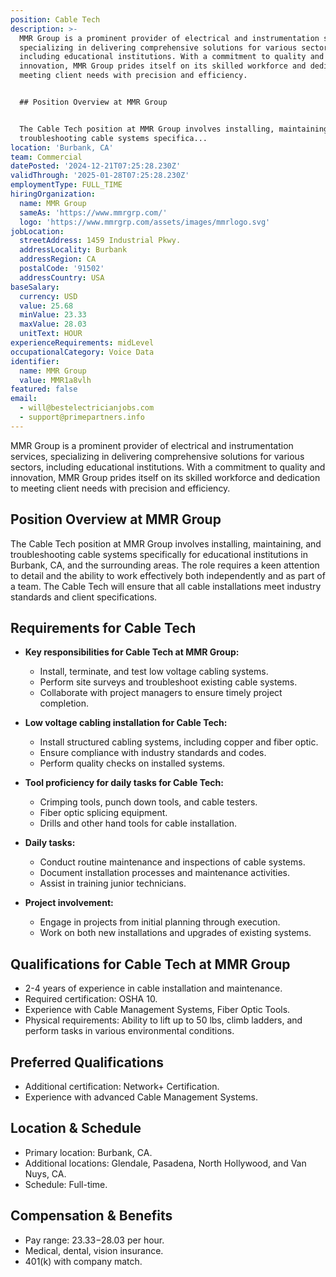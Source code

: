 ```yaml
---
position: Cable Tech
description: >-
  MMR Group is a prominent provider of electrical and instrumentation services,
  specializing in delivering comprehensive solutions for various sectors,
  including educational institutions. With a commitment to quality and
  innovation, MMR Group prides itself on its skilled workforce and dedication to
  meeting client needs with precision and efficiency.


  ## Position Overview at MMR Group


  The Cable Tech position at MMR Group involves installing, maintaining, and
  troubleshooting cable systems specifica...
location: 'Burbank, CA'
team: Commercial
datePosted: '2024-12-21T07:25:28.230Z'
validThrough: '2025-01-28T07:25:28.230Z'
employmentType: FULL_TIME
hiringOrganization:
  name: MMR Group
  sameAs: 'https://www.mmrgrp.com/'
  logo: 'https://www.mmrgrp.com/assets/images/mmrlogo.svg'
jobLocation:
  streetAddress: 1459 Industrial Pkwy.
  addressLocality: Burbank
  addressRegion: CA
  postalCode: '91502'
  addressCountry: USA
baseSalary:
  currency: USD
  value: 25.68
  minValue: 23.33
  maxValue: 28.03
  unitText: HOUR
experienceRequirements: midLevel
occupationalCategory: Voice Data
identifier:
  name: MMR Group
  value: MMR1a8vlh
featured: false
email:
  - will@bestelectricianjobs.com
  - support@primepartners.info
---
```




MMR Group is a prominent provider of electrical and instrumentation services, specializing in delivering comprehensive solutions for various sectors, including educational institutions. With a commitment to quality and innovation, MMR Group prides itself on its skilled workforce and dedication to meeting client needs with precision and efficiency.

## Position Overview at MMR Group

The Cable Tech position at MMR Group involves installing, maintaining, and troubleshooting cable systems specifically for educational institutions in Burbank, CA, and the surrounding areas. The role requires a keen attention to detail and the ability to work effectively both independently and as part of a team. The Cable Tech will ensure that all cable installations meet industry standards and client specifications.

## Requirements for Cable Tech

- **Key responsibilities for Cable Tech at MMR Group:**
  - Install, terminate, and test low voltage cabling systems.
  - Perform site surveys and troubleshoot existing cable systems.
  - Collaborate with project managers to ensure timely project completion.
  
- **Low voltage cabling installation for Cable Tech:**
  - Install structured cabling systems, including copper and fiber optic.
  - Ensure compliance with industry standards and codes.
  - Perform quality checks on installed systems.
  
- **Tool proficiency for daily tasks for Cable Tech:**
  - Crimping tools, punch down tools, and cable testers.
  - Fiber optic splicing equipment.
  - Drills and other hand tools for cable installation.
  
- **Daily tasks:**
  - Conduct routine maintenance and inspections of cable systems.
  - Document installation processes and maintenance activities.
  - Assist in training junior technicians.
  
- **Project involvement:**
  - Engage in projects from initial planning through execution.
  - Work on both new installations and upgrades of existing systems.

## Qualifications for Cable Tech at MMR Group

- 2-4 years of experience in cable installation and maintenance.
- Required certification: OSHA 10.
- Experience with Cable Management Systems, Fiber Optic Tools.
- Physical requirements: Ability to lift up to 50 lbs, climb ladders, and perform tasks in various environmental conditions.

## Preferred Qualifications

- Additional certification: Network+ Certification.
- Experience with advanced Cable Management Systems.

## Location & Schedule

- Primary location: Burbank, CA.
- Additional locations: Glendale, Pasadena, North Hollywood, and Van Nuys, CA.
- Schedule: Full-time.

## Compensation & Benefits

- Pay range: $23.33-$28.03 per hour.
- Medical, dental, vision insurance.
- 401(k) with company match.
